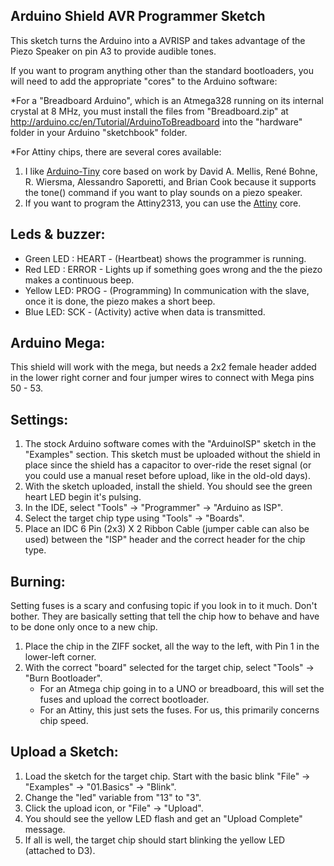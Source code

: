 Arduino Shield AVR Programmer Sketch
----------------

This sketch turns the Arduino into a AVRISP and takes advantage of the Piezo Speaker on pin A3 to provide audible tones.

If you want to program anything other than the standard bootloaders, you will need to add the appropriate "cores" to the Arduino software:

*For a "Breadboard Arduino", which is an Atmega328 running on its internal crystal at 8 MHz, you must install the files from "Breadboard.zip" at http://arduino.cc/en/Tutorial/ArduinoToBreadboard into the "hardware" folder in your Arduino "sketchbook" folder.

*For Attiny chips, there are several cores available:
1. I like [Arduino-Tiny](https://code.google.com/archive/p/arduino-tiny/) core based on work by David A. Mellis, René Bohne, R. Wiersma, Alessandro Saporetti, and Brian Cook because it supports the tone() command if you want to play sounds on a piezo speaker.
2. If you want to program the Attiny2313, you can use the [Attiny](https://github.com/damellis/attiny/) core.

Leds & buzzer:
----------------

- Green LED : HEART - (Heartbeat) shows the programmer is running.
- Red LED : ERROR - Lights up if something goes wrong and the the piezo makes a continuous beep.
- Yellow LED: PROG - (Programming) In communication with the slave, once it is done, the piezo makes a short beep.
- Blue LED: SCK  - (Activity) active when data is transmitted.

Arduino Mega:
----------------

This shield will work with the mega, but needs a 2x2 female header added in the lower right corner and four jumper wires to connect with Mega pins 50 - 53.

Settings:
----------------

1. The stock Arduino software comes with the "ArduinoISP" sketch in the "Examples" section. This sketch must be uploaded without the shield in place since the shield has a capacitor to over-ride the reset signal (or you could use a manual reset before upload, like in the old-old days).
2. With the sketch uploaded, install the shield. You should see the green heart LED begin it's pulsing.
3. In the IDE, select "Tools" -> "Programmer" -> "Arduino as ISP".
4. Select the target chip type using "Tools" -> "Boards".
5. Place an IDC 6 Pin (2x3) X 2 Ribbon Cable (jumper cable can also be used) between the "ISP" header and the correct header for the chip type.

Burning:
----------------

Setting fuses is a scary and confusing topic if you look in to it much. Don't bother. They are basically setting that tell the chip how to behave and have to be done only once to a new chip.

1. Place the chip in the ZIFF socket, all the way to the left, with Pin 1 in the lower-left corner.
2. With the correct "board" selected for the target chip, select "Tools" -> "Burn Bootloader".
	* For an Atmega chip going in to a UNO or breadboard, this will set the fuses and upload the correct bootloader.
	* For an Attiny, this just sets the fuses. For us, this primarily concerns chip speed. 

Upload a Sketch:
----------------

1. Load the sketch for the target chip. Start with the basic blink "File" -> "Examples" -> "01.Basics" -> "Blink".
2. Change the "led" variable from "13" to "3".
3. Click the upload icon, or "File" -> "Upload".
4. You should see the yellow LED flash and get an "Upload Complete" message.
5. If all is well, the target chip should start blinking the yellow LED (attached to D3).
